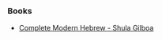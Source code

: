 ### Books

- [Complete Modern Hebrew - Shula Gilboa](https://library.teachyourself.com/id004325151)

